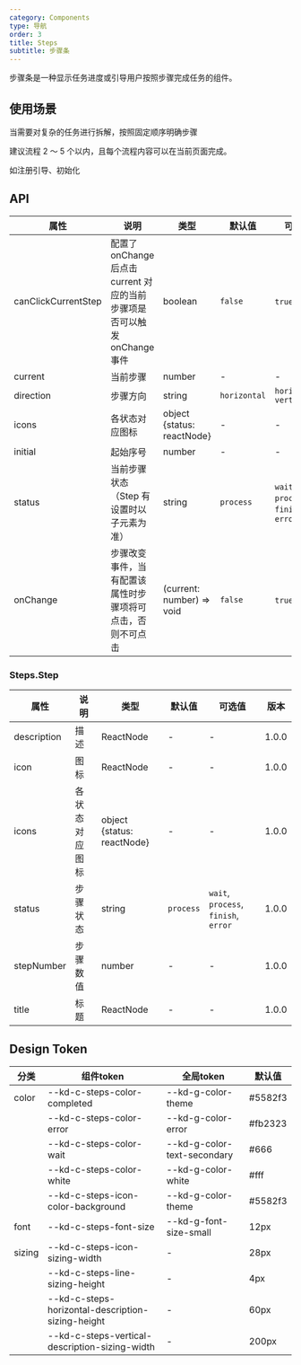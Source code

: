 ```yaml
---
category: Components
type: 导航
order: 3
title: Steps
subtitle: 步骤条
---
```


步骤条是一种显示任务进度或引导用户按照步骤完成任务的组件。

## 使用场景

当需要对复杂的任务进行拆解，按照固定顺序明确步骤

建议流程 2 ～ 5 个以内，且每个流程内容可以在当前页面完成。

如注册引导、初始化

## API

| 属性 | 说明 | 类型 | 默认值 | 可选值 | 版本 |
| --- | --- | --- | --- | --- | --- |
| canClickCurrentStep | 配置了 onChange 后点击 current 对应的当前步骤项是否可以触发 onChange 事件 | boolean | `false` | `true` `false` | 1.0.0 |
| current | 当前步骤 | number | - | - | 1.0.0 |
| direction | 步骤方向 | string | `horizontal` | `horizontal` `vertical` | 1.0.0 |
| icons | 各状态对应图标 | object {status: reactNode} | - | - | 1.0.0 |
| initial | 起始序号 | number | - | - | 1.0.0 |
| status | 当前步骤状态（Step 有设置时以子元素为准） | string | `process` | `wait`, `process`, `finish`, `error` | 1.0.0 |
| onChange | 步骤改变事件，当有配置该属性时步骤项将可点击，否则不可点击 | (current: number) => void | `false` | `true` `false` | 1.0.0 |

### Steps.Step

| 属性 | 说明 | 类型 | 默认值 | 可选值 | 版本 |
| --- | --- | --- | --- | --- | --- |
| description | 描述 | ReactNode | - | - | 1.0.0 |
| icon | 图标 | ReactNode | - | - | 1.0.0 |
| icons | 各状态对应图标 | object {status: reactNode} | - | - | 1.0.0 |
| status | 步骤状态 | string | `process` | `wait`, `process`, `finish`, `error` | 1.0.0 |
| stepNumber | 步骤数值 | number | - | - | 1.0.0 |
| title | 标题 | ReactNode | - | - | 1.0.0 |

## Design Token

| 分类 | 组件token | 全局token | 默认值 |
| --- | --- | --- | --- |
| color | --kd-c-steps-color-completed | --kd-g-color-theme | #5582f3 |
|  | --kd-c-steps-color-error | --kd-g-color-error | #fb2323 |
|  | --kd-c-steps-color-wait | --kd-g-color-text-secondary | #666 |
|  | --kd-c-steps-color-white | --kd-g-color-white | #fff |
|  | --kd-c-steps-icon-color-background | --kd-g-color-theme | #5582f3 |
| font | --kd-c-steps-font-size | --kd-g-font-size-small | 12px |
| sizing | --kd-c-steps-icon-sizing-width | - | 28px |
|  | --kd-c-steps-line-sizing-height | - | 4px |
|  | --kd-c-steps-horizontal-description-sizing-height | - | 60px |
|  | --kd-c-steps-vertical-description-sizing-width | - | 200px |
